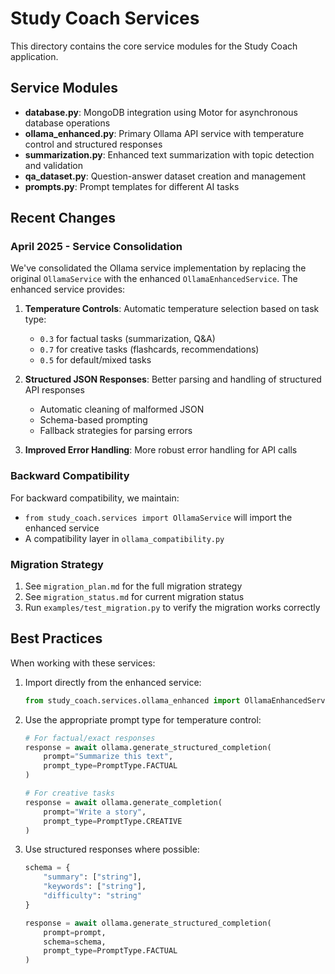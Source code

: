 # Study Coach Services

This directory contains the core service modules for the Study Coach application.

## Service Modules

- **database.py**: MongoDB integration using Motor for asynchronous database operations
- **ollama_enhanced.py**: Primary Ollama API service with temperature control and structured responses
- **summarization.py**: Enhanced text summarization with topic detection and validation
- **qa_dataset.py**: Question-answer dataset creation and management
- **prompts.py**: Prompt templates for different AI tasks

## Recent Changes

### April 2025 - Service Consolidation

We've consolidated the Ollama service implementation by replacing the original `OllamaService` with the enhanced `OllamaEnhancedService`. The enhanced service provides:

1. **Temperature Controls**: Automatic temperature selection based on task type:
   - `0.3` for factual tasks (summarization, Q&A)
   - `0.7` for creative tasks (flashcards, recommendations)
   - `0.5` for default/mixed tasks
   
2. **Structured JSON Responses**: Better parsing and handling of structured API responses
   - Automatic cleaning of malformed JSON
   - Schema-based prompting
   - Fallback strategies for parsing errors
   
3. **Improved Error Handling**: More robust error handling for API calls

### Backward Compatibility

For backward compatibility, we maintain:
- `from study_coach.services import OllamaService` will import the enhanced service
- A compatibility layer in `ollama_compatibility.py`

### Migration Strategy

1. See `migration_plan.md` for the full migration strategy
2. See `migration_status.md` for current migration status
3. Run `examples/test_migration.py` to verify the migration works correctly

## Best Practices

When working with these services:

1. Import directly from the enhanced service:
   ```python
   from study_coach.services.ollama_enhanced import OllamaEnhancedService, PromptType
   ```

2. Use the appropriate prompt type for temperature control:
   ```python
   # For factual/exact responses
   response = await ollama.generate_structured_completion(
       prompt="Summarize this text",
       prompt_type=PromptType.FACTUAL
   )
   
   # For creative tasks
   response = await ollama.generate_completion(
       prompt="Write a story",
       prompt_type=PromptType.CREATIVE
   )
   ```

3. Use structured responses where possible:
   ```python
   schema = {
       "summary": ["string"],
       "keywords": ["string"],
       "difficulty": "string" 
   }
   
   response = await ollama.generate_structured_completion(
       prompt=prompt,
       schema=schema,
       prompt_type=PromptType.FACTUAL
   )
   ```
